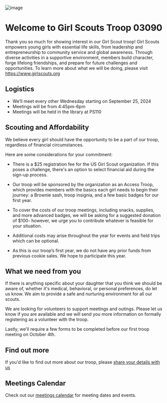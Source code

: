 ![image](https://github.com/troop03090/troop03090.github.io/assets/40272060/9691e59f-85fd-40a0-9822-c8b5f6e6939c)

# Welcome to Girl Scouts Troop 03090

Thank you so much for showing interest in our Girl Scout troop!
Girl Scouts empowers young girls with essential life skills, from leadership and entrepreneurship to community service and global awareness. Through diverse activities in a supportive environment, members build character, forge lifelong friendships, and prepare for future challenges and opportunities. To learn more about what we will be doing, please visit https://www.girlscouts.org

## Logistics
- We’ll meet every other Wednesday starting on September 25, 2024
- Meetings will be from 4:45pm-6pm
- Meetings will be held in the library at PS110

## Scouting and Affordability

We believe every girl should have the opportunity to be a part of our troop, regardless of financial circumstances. 

Here are some considerations for your commitment:

- There is a $25 registration fee for the US Girl Scout organization. If this poses a challenge, there's an option to select financial aid during the sign-up process.

- Our troop will be sponsored by the organization as an Access Troop, which provides members with the basics each girl needs to begin their journey: a Brownie sash, troop insignia, and a few basic badges for our first year. 

- To cover the costs of our troop meetings, including snacks, supplies, and more advanced badges, we will be asking for a suggested donation of $100- however, we urge you to contribute whatever is feasible for your situation.

- Additional costs may arise throughout the year for events and field trips which can be optional.

- As this is our troop’s first year, we do not have any prior funds from previous cookie sales. We hope to participate this year.
 
## What we need from you
If there is anything specific about your daughter that you think we should be aware of, whether it's medical, behavioral, or personal preferences, do let us know. We aim to provide a safe and nurturing environment for all our scouts. 

We are looking for volunteers to support meetings and outings. Please let us know if you are available and we will send you more information on formally registering as a volunteer with the troop.

Lastly, we'll require a few forms to be completed before our first troop meeting on October 4th. 

## Find out more
If you'd like to find out more about our troop, please [share your details with us](https://forms.gle/r1feLmteXNgrSGmH7) 

## Meetings Calendar
Check out our [meetings calendar](https://calendar.google.com/calendar/u/0/embed?src=gstroop03090@gmail.com) for meeting dates and events. 

